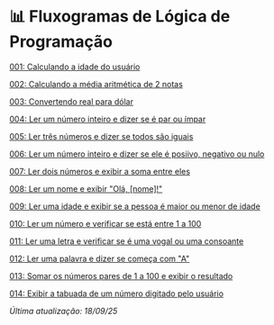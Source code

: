 # 📊 Fluxogramas de Lógica de Programação

[001: Calculando a idade do usuário](001.png)

[002: Calculando a média aritmética de 2 notas](002.png)

[003: Convertendo real para dólar](003.png)

[004: Ler um número inteiro e dizer se é par ou ímpar](004.png)

[005: Ler três números e dizer se todos são iguais](005.png)

[006: Ler um número inteiro e dizer se ele é posiivo, negativo ou nulo](006.png)

[007: Ler dois números e exibir a soma entre eles](007.png)

[008: Ler um nome e exibir "Olá, [nome]!"](008.png)

[009: Ler uma idade e exibir se a pessoa é maior ou menor de idade](009.png)

[010: Ler um número e verificar se está entre 1 a 100](010.png)

[011: Ler uma letra e verificar se é uma vogal ou uma consoante](011.png)

[012: Ler uma palavra e dizer se começa com "A"](012.png)

[013: Somar os números pares de 1 a 100 e exibir o resultado](013.png)

[014: Exibir a tabuada de um número digitado pelo usuário](014.png)


*Última atualização: 18/09/25*
